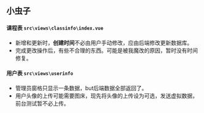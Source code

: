 ## 小虫子

#### 课程表 `src\views\classinfo\index.vue`
- 新增和更新时，**创建时间**不必由用户手动修改，应由后端修改更新数据库。
- 完成更改操作后，有些不合理的东西。可能是被我魔改的原因，暂时没有时间修复。

#### 用户表 `src\views\userinfo`
- 管理员窗格只显示一条数据，but后端数据全部返回了。
- 用户头像的上传可能需要图床，现先将头像的上传设为可选，发送虚拟数据，前台测试暂不必上传。